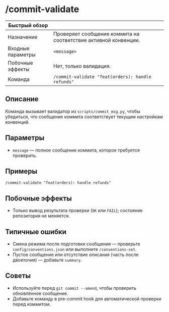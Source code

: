 # /commit-validate

| Быстрый обзор | |
| --- | --- |
| Назначение | Проверяет сообщение коммита на соответствие активной конвенции. |
| Входные параметры | `<message>` |
| Побочные эффекты | Нет, только валидация. |
| Команда | `/commit-validate "feat(orders): handle refunds"` |

## Описание
Команда вызывает валидатор из `scripts/commit_msg.py`, чтобы убедиться, что сообщение коммита соответствует текущим настройкам конвенций.

## Параметры
- `message` — полное сообщение коммита, которое требуется проверить.

## Примеры
```
/commit-validate "feat(orders): handle refunds"
```

## Побочные эффекты
- Только вывод результата проверки (`OK` или `FAIL`); состояние репозитория не меняется.

## Типичные ошибки
- Смена режима после подготовки сообщения — проверьте `config/conventions.json` или выполните `/conventions-set`.
- Пустое сообщение или отсутствие описания (часть после двоеточия) — добавьте `summary`.

## Советы
- Используйте перед `git commit --amend`, чтобы проверить обновлённое сообщение.
- Добавьте команду в pre-commit hook для автоматической проверки перед коммитом.
